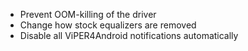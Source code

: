 * Prevent OOM-killing of the driver
* Change how stock equalizers are removed
* Disable all ViPER4Android notifications automatically
